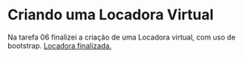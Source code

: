 # Criando uma Locadora Virtual

Na tarefa 06 finalizei a criação de uma Locadora virtual, com uso de bootstrap. <a href="https://locadorabsw.netlify.app/">Locadora finalizada.</a>
